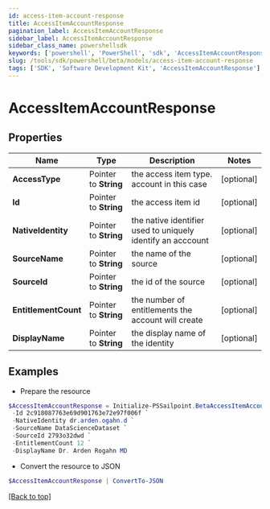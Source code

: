 ```yaml
---
id: access-item-account-response
title: AccessItemAccountResponse
pagination_label: AccessItemAccountResponse
sidebar_label: AccessItemAccountResponse
sidebar_class_name: powershellsdk
keywords: ['powershell', 'PowerShell', 'sdk', 'AccessItemAccountResponse'] 
slug: /tools/sdk/powershell/beta/models/access-item-account-response
tags: ['SDK', 'Software Development Kit', 'AccessItemAccountResponse']
---
```



# AccessItemAccountResponse

## Properties

Name | Type | Description | Notes
------------ | ------------- | ------------- | -------------
**AccessType** |  Pointer to **String** | the access item type. account in this case | [optional] 
**Id** |  Pointer to **String** | the access item id | [optional] 
**NativeIdentity** |  Pointer to **String** | the native identifier used to uniquely identify an acccount | [optional] 
**SourceName** |  Pointer to **String** | the name of the source | [optional] 
**SourceId** |  Pointer to **String** | the id of the source | [optional] 
**EntitlementCount** |  Pointer to **String** | the number of entitlements the account will create | [optional] 
**DisplayName** |  Pointer to **String** | the display name of the identity | [optional] 

## Examples

- Prepare the resource
```powershell
$AccessItemAccountResponse = Initialize-PSSailpoint.BetaAccessItemAccountResponse  -AccessType account `
 -Id 2c918087763e69d901763e72e97f006f `
 -NativeIdentity dr.arden.ogahn.d `
 -SourceName DataScienceDataset `
 -SourceId 2793o32dwd `
 -EntitlementCount 12 `
 -DisplayName Dr. Arden Rogahn MD
```

- Convert the resource to JSON
```powershell
$AccessItemAccountResponse | ConvertTo-JSON
```


[[Back to top]](#) 

